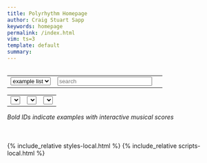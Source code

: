 ```yaml
---
title: Polyrhythm Homepage
author: Craig Stuart Sapp
keywords: homepage
permalink: /index.html
vim: ts=3
template: default
summary: 
---
```


<table>
<tr>

<table>
<tr>

<td>
<select onchange="doSearch();" id="table-scope">
	<option value="example">example list</option>
	<option value="work">work list</option>
</select>
</td>

<td>
<input id="search" style="width:220px;"  placeholder="search" value="" autocomplete="off">
</td>

<td>
<span id="search-count"></span>
</td>

</tr>
</table>
</tr>

<tr>

<table style="margin-top:10px;" >
<tr>

<td>
<select id="composer" onchange="doSearch();">
</select>
</td>

<td>
<select id="genre" onchange="doSearch();">
</select>
</td>

<td>
<select id="tsigtype" onchange="doSearch();">
</select>
</td>


</tr>
</table>

<i>Bold IDs indicate examples with interactive musical scores</i>

<div style="margin-bottom:50px; margin-top:20px;" id="list"></div>


{% include_relative styles-local.html %}
{% include_relative scripts-local.html %}


